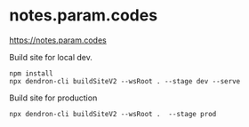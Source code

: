 # notes.param.codes

https://notes.param.codes

Build site for local dev.

```
npm install
npx dendron-cli buildSiteV2 --wsRoot . --stage dev --serve
```

Build site for production

```
npx dendron-cli buildSiteV2 --wsRoot .  --stage prod
```
